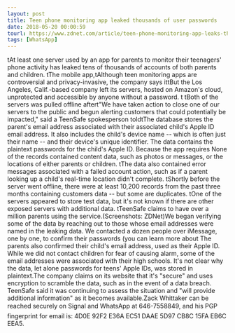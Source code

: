 ```yaml
---
layout: post
title: Teen phone monitoring app leaked thousands of user passwords
date: 2018-05-20 00:00:59
tourl: https://www.zdnet.com/article/teen-phone-monitoring-app-leaks-thousands-of-users-data/
tags: [WhatsApp]
---
```

 tAt least one server used by an app for parents to monitor their teenagers' phone activity has leaked tens of thousands of accounts of both parents and children. tThe mobile app,tAlthough teen monitoring apps are controversial and privacy-invasive, the company says ittBut the Los Angeles, Calif.-based company left its servers, hosted on Amazon's cloud, unprotected and accessible by anyone without a password. t tBoth of the servers was pulled offline aftert"We have taken action to close one of our servers to the public and begun alerting customers that could potentially be impacted," said a TeenSafe spokesperson toldtThe database stores the parent's email address associated with their associated child's Apple ID email address. It also includes the child's device name -- which is often just their name -- and their device's unique identifier. The data contains the plaintext passwords for the child's Apple ID. Because the app requires None of the records contained content data, such as photos or messages, or the locations of either parents or children. tThe data also contained error messages associated with a failed account action, such as if a parent looking up a child's real-time location didn't complete. tShortly before the server went offline, there were at least 10,200 records from the past three months containing customers data -- but some are duplicates. tOne of the servers appeared to store test data, but it's not known if there are other exposed servers with additional data. tTeenSafe claims to have over a million parents using the service.(Screenshots: ZDNet)We began verifying some of the data by reaching out to those whose email addresses were named in the leaking data. We contacted a dozen people over iMessage, one by one, to confirm their passwords (you can learn more about The parents also confirmed their child's email address, used as their Apple ID. While we did not contact children for fear of causing alarm, some of the email addresses were associated with their high schools. It's not clear why the data, let alone passwords for teens' Apple IDs, was stored in plaintext.The company claims on its website that it's "secure" and uses encryption to scramble the data, such as in the event of a data breach. TeenSafe said it was continuing to assess the situation and "will provide additional information" as it becomes available.Zack Whittaker can be reached securely on Signal and WhatsApp at 646-7558849, and his PGP fingerprint for email is: 4D0E 92F2 E36A EC51 DAAE 5D97 CB8C 15FA EB6C EEA5.